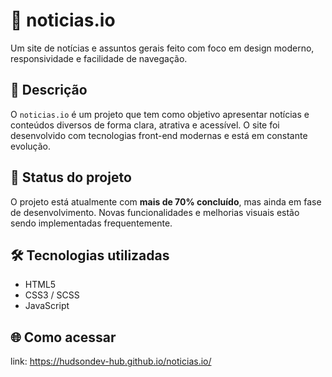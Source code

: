 # 📰 noticias.io

Um site de notícias e assuntos gerais feito com foco em design moderno, responsividade e facilidade de navegação.

## 📌 Descrição

O `noticias.io` é um projeto que tem como objetivo apresentar notícias e conteúdos diversos de forma clara, atrativa e acessível. O site foi desenvolvido com tecnologias front-end modernas e está em constante evolução.

## 🚧 Status do projeto

O projeto está atualmente com **mais de 70% concluído**, mas ainda em fase de desenvolvimento. Novas funcionalidades e melhorias visuais estão sendo implementadas frequentemente.

## 🛠 Tecnologias utilizadas

- HTML5
- CSS3 / SCSS
- JavaScript

## 🌐 Como acessar

link: https://hudsondev-hub.github.io/noticias.io/
